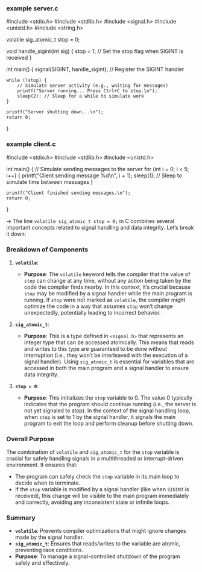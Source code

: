 ### example server.c

#include <stdio.h>
#include <stdlib.h>
#include <signal.h>
#include <unistd.h>
#include <string.h>

volatile sig_atomic_t stop = 0;

void handle_sigint(int sig) 
{
    stop = 1; // Set the stop flag when SIGINT is received
}

int main() {
    signal(SIGINT, handle_sigint); // Register the SIGINT handler

    while (!stop) {
        // Simulate server activity (e.g., waiting for messages)
        printf("Server running... Press Ctrl+C to stop.\n");
        sleep(2); // Sleep for a while to simulate work
    }

    printf("Server shutting down...\n");
    return 0;
}

### example client.c
#include <stdio.h>
#include <stdlib.h>
#include <unistd.h>

int main() {
    // Simulate sending messages to the server
    for (int i = 0; i < 5; i++) {
        printf("Client sending message %d\n", i + 1);
        sleep(1); // Sleep to simulate time between messages
    }

    printf("Client finished sending messages.\n");
    return 0;
}




-> The line `volatile sig_atomic_t stop = 0;` in C combines several important concepts related to signal handling and data integrity. Let’s break it down:

### Breakdown of Components

1. **`volatile`**:
   - **Purpose**: The `volatile` keyword tells the compiler that the value of `stop` can change at any time, without any action being taken by the code the compiler finds nearby. In this context, it’s crucial because `stop` may be modified by a signal handler while the main program is running. If `stop` were not marked as `volatile`, the compiler might optimize the code in a way that assumes `stop` won’t change unexpectedly, potentially leading to incorrect behavior.

2. **`sig_atomic_t`**:
   - **Purpose**: This is a type defined in `<signal.h>` that represents an integer type that can be accessed atomically. This means that reads and writes to this type are guaranteed to be done without interruption (i.e., they won’t be interleaved with the execution of a signal handler). Using `sig_atomic_t` is essential for variables that are accessed in both the main program and a signal handler to ensure data integrity.

3. **`stop = 0`**:
   - **Purpose**: This initializes the `stop` variable to 0. The value 0 typically indicates that the program should continue running (i.e., the server is not yet signaled to stop). In the context of the signal handling loop, when `stop` is set to 1 by the signal handler, it signals the main program to exit the loop and perform cleanup before shutting down.

### Overall Purpose

The combination of `volatile` and `sig_atomic_t` for the `stop` variable is crucial for safely handling signals in a multithreaded or interrupt-driven environment. It ensures that:

- The program can safely check the `stop` variable in its main loop to decide when to terminate.
- If the `stop` variable is modified by a signal handler (like when `SIGINT` is received), this change will be visible to the main program immediately and correctly, avoiding any inconsistent state or infinite loops.

### Summary

- **`volatile`**: Prevents compiler optimizations that might ignore changes made by the signal handler.
- **`sig_atomic_t`**: Ensures that reads/writes to the variable are atomic, preventing race conditions.
- **Purpose**: To manage a signal-controlled shutdown of the program safely and effectively.